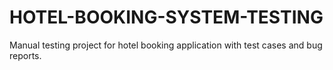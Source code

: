 # HOTEL-BOOKING-SYSTEM-TESTING
Manual testing project for hotel booking application with test cases and bug reports.
